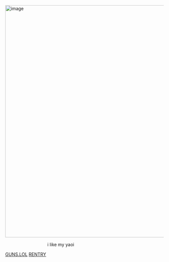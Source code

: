 <img width="736" height="736" alt="image" src="https://github.com/user-attachments/assets/f428fe95-a28a-46a9-b1ef-1a9099a336f2" />


⠀ ⠀ ⠀ ⠀ ⠀ ⠀ ⠀ ⠀ ⠀⠀i like my yaoi

[GUNS.LOL](guns.lol/catisaa)     [RENTRY](https://rentry.co/gableyuri)
